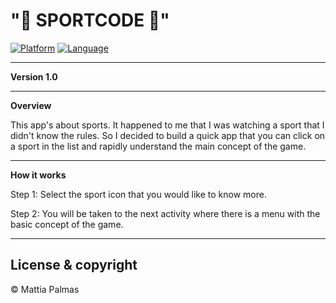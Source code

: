  # "🏐  SPORTCODE  🏐"

[![Platform](https://img.shields.io/badge/platform-android-green.svg?style=flat)](https://www.android.com/)
[![Language](https://img.shields.io/badge/language-java-blue.svg?style=flat)](https://www.java.com/en/)


---

**Version 1.0**

___

**Overview**

This app's about sports. It happened to me that I was watching a sport that I didn't know the rules.
So I decided to build a quick app that you can click on a sport in the list and rapidly understand the main concept of the game.

---

**How it works**

Step 1: Select the sport icon that you would like to know more.

Step 2: You will be taken to the next activity where there is a menu with the basic concept of the game.

---

## License & copyright

© Mattia Palmas